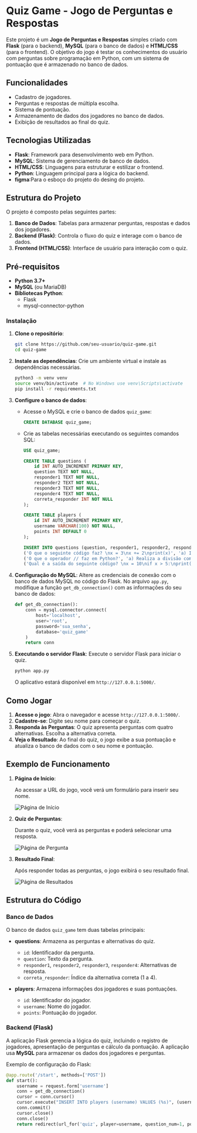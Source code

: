 # Quiz Game - Jogo de Perguntas e Respostas

Este projeto é um **Jogo de Perguntas e Respostas** simples criado com **Flask** (para o backend), **MySQL** (para o banco de dados) e **HTML/CSS** (para o frontend). O objetivo do jogo é testar os conhecimentos do usuário com perguntas sobre programação em Python, com um sistema de pontuação que é armazenado no banco de dados.

## Funcionalidades

- Cadastro de jogadores.
- Perguntas e respostas de múltipla escolha.
- Sistema de pontuação.
- Armazenamento de dados dos jogadores no banco de dados.
- Exibição de resultados ao final do quiz.

## Tecnologias Utilizadas

- **Flask**: Framework para desenvolvimento web em Python.
- **MySQL**: Sistema de gerenciamento de banco de dados.
- **HTML/CSS**: Linguagens para estruturar e estilizar o frontend.
- **Python**: Linguagem principal para a lógica do backend.
- **figma**:Para o esboço do projeto do desing do projeto.

## Estrutura do Projeto

O projeto é composto pelas seguintes partes:

1. **Banco de Dados**: Tabelas para armazenar perguntas, respostas e dados dos jogadores.
2. **Backend (Flask)**: Controla o fluxo do quiz e interage com o banco de dados.
3. **Frontend (HTML/CSS)**: Interface de usuário para interação com o quiz.

## Pré-requisitos

- **Python 3.7+**
- **MySQL** (ou MariaDB)
- **Bibliotecas Python**:
  - Flask
  - mysql-connector-python

### Instalação

1. **Clone o repositório**:
    ```bash
    git clone https://github.com/seu-usuario/quiz-game.git
    cd quiz-game
    ```

2. **Instale as dependências**:
    Crie um ambiente virtual e instale as dependências necessárias.
    ```bash
    python3 -m venv venv
    source venv/bin/activate  # No Windows use venv\Scripts\activate
    pip install -r requirements.txt
    ```

3. **Configure o banco de dados**:
    - Acesse o MySQL e crie o banco de dados `quiz_game`:
      ```sql
      CREATE DATABASE quiz_game;
      ```

    - Crie as tabelas necessárias executando os seguintes comandos SQL:
      ```sql
      USE quiz_game;

      CREATE TABLE questions (
          id INT AUTO_INCREMENT PRIMARY KEY,
          question TEXT NOT NULL,
          responder1 TEXT NOT NULL,
          responder2 TEXT NOT NULL,
          responder3 TEXT NOT NULL,
          responder4 TEXT NOT NULL,
          correta_responder INT NOT NULL
      );

      CREATE TABLE players (
          id INT AUTO_INCREMENT PRIMARY KEY,
          username VARCHAR(100) NOT NULL,
          points INT DEFAULT 0
      );

      INSERT INTO questions (question, responder1, responder2, responder3, responder4, correta_responder) VALUES
      ('O que o seguinte código faz? \nx = 3\nx += 2\nprint(x)', 'a) Imprime 3', 'b) Imprime 5', 'c) Imprime 2', 'd) Lança um erro', 2),
      ('O que o operador // faz em Python?', 'a) Realiza a divisão comum', 'b) Realiza a divisão e arredonda para o número inteiro mais próximo', 'c) Realiza a divisão inteira (descarta a parte decimal)', 'd) Multiplica os números', 3),
      ('Qual é a saída do seguinte código? \nx = 10\nif x > 5:\nprint("Maior que 5")\nelse:\nprint("Menor ou igual a 5")', 'a) Maior ou igual a 5', 'b) Menor ou igual a 5', 'c) Maior que 5', 'd) Não imprime nada', 3);
      ```

4. **Configuração do MySQL**:
    Altere as credenciais de conexão com o banco de dados MySQL no código do Flask. No arquivo `app.py`, modifique a função `get_db_connection()` com as informações do seu banco de dados:
    ```python
    def get_db_connection():
        conn = mysql.connector.connect(
            host='localhost',
            user='root',
            password='sua_senha',
            database='quiz_game'
        )
        return conn
    ```

5. **Executando o servidor Flask**:
    Execute o servidor Flask para iniciar o quiz.
    ```bash
    python app.py
    ```

    O aplicativo estará disponível em `http://127.0.0.1:5000/`.

## Como Jogar

1. **Acesse o jogo**: Abra o navegador e acesse `http://127.0.0.1:5000/`.
2. **Cadastre-se**: Digite seu nome para começar o quiz.
3. **Responda às Perguntas**: O quiz apresenta perguntas com quatro alternativas. Escolha a alternativa correta.
4. **Veja o Resultado**: Ao final do quiz, o jogo exibe a sua pontuação e atualiza o banco de dados com o seu nome e pontuação.

## Exemplo de Funcionamento

1. **Página de Início**:

    Ao acessar a URL do jogo, você verá um formulário para inserir seu nome.

    ![Página de Início](https://via.placeholder.com/600x400.png?text=Página+de+Início)

2. **Quiz de Perguntas**:

    Durante o quiz, você verá as perguntas e poderá selecionar uma resposta.

    ![Página de Pergunta](https://via.placeholder.com/600x400.png?text=Quiz+de+Perguntas)

3. **Resultado Final**:

    Após responder todas as perguntas, o jogo exibirá o seu resultado final.

    ![Página de Resultados](https://via.placeholder.com/600x400.png?text=Resultado+Final)

## Estrutura do Código

### Banco de Dados

O banco de dados `quiz_game` tem duas tabelas principais:

- **questions**: Armazena as perguntas e alternativas do quiz.
    - `id`: Identificador da pergunta.
    - `question`: Texto da pergunta.
    - `responder1`, `responder2`, `responder3`, `responder4`: Alternativas de resposta.
    - `correta_responder`: Índice da alternativa correta (1 a 4).

- **players**: Armazena informações dos jogadores e suas pontuações.
    - `id`: Identificador do jogador.
    - `username`: Nome do jogador.
    - `points`: Pontuação do jogador.

### Backend (Flask)

A aplicação Flask gerencia a lógica do quiz, incluindo o registro de jogadores, apresentação de perguntas e cálculo da pontuação. A aplicação usa **MySQL** para armazenar os dados dos jogadores e perguntas.

Exemplo de configuração do Flask:

```python
@app.route('/start', methods=['POST'])
def start():
    username = request.form['username']
    conn = get_db_connection()
    cursor = conn.cursor()
    cursor.execute("INSERT INTO players (username) VALUES (%s)", (username,))
    conn.commit()
    cursor.close()
    conn.close()
    return redirect(url_for('quiz', player=username, question_num=1, points=0))
